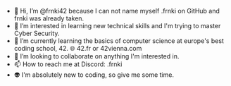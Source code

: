 - 👋 Hi, I’m @frnki42 because I can not name myself .frnki on GitHub and frnki was already taken.
- 👀 I’m interested in learning new technical skills and I'm trying to master Cyber Security.
- 🌱 I’m currently learning the basics of computer science at europe's best coding school, 42. :globe_with_meridians: 42.fr or 42vienna.com
- 💞️ I’m looking to collaborate on anything I'm interested in.
- 📫 How to reach me at Discord: .frnki
- :alien: I'm absolutely new to coding, so give me some time.

<!---
frnki42/frnki42 is a ✨ special ✨ repository because its `README.md` (this file) appears on your GitHub profile.
You can click the Preview link to take a look at your changes.
--->
